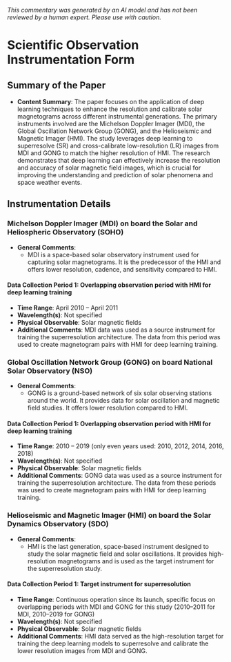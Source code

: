 _This commentary was generated by an AI model and has not been reviewed by a human expert. Please use with caution._

# Scientific Observation Instrumentation Form

## Summary of the Paper
- **Content Summary**: The paper focuses on the application of deep learning techniques to enhance the resolution and calibrate solar magnetograms across different instrumental generations. The primary instruments involved are the Michelson Doppler Imager (MDI), the Global Oscillation Network Group (GONG), and the Helioseismic and Magnetic Imager (HMI). The study leverages deep learning to superresolve (SR) and cross-calibrate low-resolution (LR) images from MDI and GONG to match the higher resolution of HMI. The research demonstrates that deep learning can effectively increase the resolution and accuracy of solar magnetic field images, which is crucial for improving the understanding and prediction of solar phenomena and space weather events.

## Instrumentation Details

### Michelson Doppler Imager (MDI) on board the Solar and Heliospheric Observatory (SOHO)
- **General Comments**:
   - MDI is a space-based solar observatory instrument used for capturing solar magnetograms. It is the predecessor of the HMI and offers lower resolution, cadence, and sensitivity compared to HMI.

#### Data Collection Period 1: Overlapping observation period with HMI for deep learning training
- **Time Range**: April 2010 – April 2011
- **Wavelength(s)**: Not specified
- **Physical Observable**: Solar magnetic fields
- **Additional Comments**: MDI data was used as a source instrument for training the superresolution architecture. The data from this period was used to create magnetogram pairs with HMI for deep learning training.

### Global Oscillation Network Group (GONG) on board National Solar Observatory (NSO)
- **General Comments**:
   - GONG is a ground-based network of six solar observing stations around the world. It provides data for solar oscillation and magnetic field studies. It offers lower resolution compared to HMI.

#### Data Collection Period 1: Overlapping observation period with HMI for deep learning training
- **Time Range**: 2010 – 2019 (only even years used: 2010, 2012, 2014, 2016, 2018)
- **Wavelength(s)**: Not specified
- **Physical Observable**: Solar magnetic fields
- **Additional Comments**: GONG data was used as a source instrument for training the superresolution architecture. The data from these periods was used to create magnetogram pairs with HMI for deep learning training.

### Helioseismic and Magnetic Imager (HMI) on board the Solar Dynamics Observatory (SDO)
- **General Comments**:
   - HMI is the last generation, space-based instrument designed to study the solar magnetic field and solar oscillations. It provides high-resolution magnetograms and is used as the target instrument for the superresolution study.

#### Data Collection Period 1: Target instrument for superresolution
- **Time Range**: Continuous operation since its launch, specific focus on overlapping periods with MDI and GONG for this study (2010–2011 for MDI, 2010–2019 for GONG)
- **Wavelength(s)**: Not specified
- **Physical Observable**: Solar magnetic fields
- **Additional Comments**: HMI data served as the high-resolution target for training the deep learning models to superresolve and calibrate the lower resolution images from MDI and GONG.
